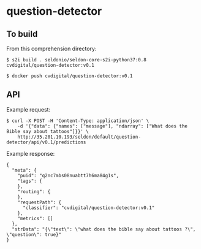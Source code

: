 # question-detector

## To build

From this comprehension directory:

```
$ s2i build . seldonio/seldon-core-s2i-python37:0.8 cvdigital/question-detector:v0.1

$ docker push cvdigital/question-detector:v0.1
```

## API

Example request:

```
$ curl -X POST -H 'Content-Type: application/json' \
    -d '{"data": {"names": ["message"], "ndarray": ["What does the Bible say about tattoos"]}}' \
    http://35.201.10.193/seldon/default/question-detector/api/v0.1/predictions
```

Example response:

```
{
  "meta": {
    "puid": "q2nc7mbs08nuabtt7h6ma84g1s",
    "tags": {
    },
    "routing": {
    },
    "requestPath": {
      "classifier": "cvdigital/question-detector:v0.1"
    },
    "metrics": []
  },
  "strData": "{\"text\": \"what does the bible say about tattoos ?\", \"question\": true}"
}
```


